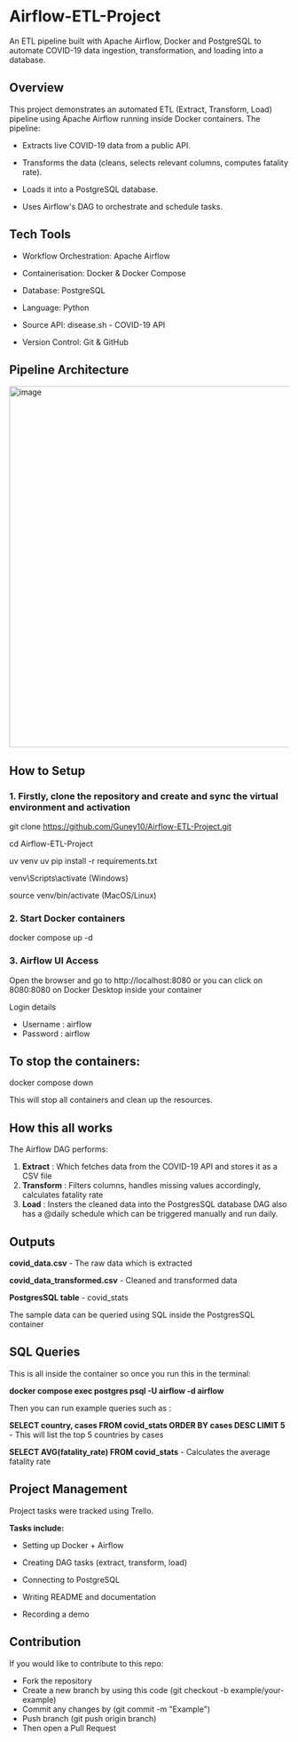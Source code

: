 # Airflow-ETL-Project
An ETL pipeline built with Apache Airflow, Docker and PostgreSQL to automate COVID-19 data ingestion, transformation, and loading into a database.

## Overview
This project demonstrates an automated ETL (Extract, Transform, Load) pipeline using Apache Airflow running inside Docker containers. The pipeline:

- Extracts live COVID-19 data from a public API.

- Transforms the data (cleans, selects relevant columns, computes fatality rate).

- Loads it into a PostgreSQL database.

- Uses Airflow's DAG to orchestrate and schedule tasks.

## Tech Tools
- Workflow Orchestration: Apache Airflow

- Containerisation: Docker & Docker Compose

- Database: PostgreSQL

- Language: Python

- Source API: disease.sh - COVID-19 API

- Version Control: Git & GitHub

## Pipeline Architecture
<img width="1426" height="650" alt="image" src="https://github.com/user-attachments/assets/903f03b6-e9ff-45c6-a339-7fa4906b7f16" />

## How to Setup
### 1. Firstly, clone the repository and create and sync the virtual environment and activation

   git clone https://github.com/Guney10/Airflow-ETL-Project.git

   cd Airflow-ETL-Project

   uv venv
   uv pip install -r requirements.txt

   venv\Scripts\activate (Windows)
   
   source venv/bin/activate (MacOS/Linux)
   
### 2. Start Docker containers

   docker compose up -d
### 3. Airflow UI Access
Open the browser and go to http://localhost:8080 or you can click on 8080:8080 on Docker Desktop inside your container

Login details
- Username : airflow
- Password : airflow
## To stop the containers:
docker compose down

This will stop all containers and clean up the resources. 
## How this all works
The Airflow DAG performs:
1. **Extract** : Which fetches data from the COVID-19 API and stores it as a CSV file
2. **Transform** : Filters columns, handles missing values accordingly, calculates fatality rate
3. **Load** : Insters the cleaned data into the PostgresSQL database
DAG also has a @daily schedule which can be triggered manually and run daily.

## Outputs
**covid_data.csv** - The raw data which is extracted

**covid_data_transformed.csv** - Cleaned and transformed data

**PostgresSQL table** - covid_stats

The sample data can be queried using SQL inside the PostgresSQL container

## SQL Queries
This is all inside the container so once you run this in the terminal:

**docker compose exec postgres psql -U airflow -d airflow**

Then you can run example queries such as :

**SELECT country, cases FROM covid_stats ORDER BY cases DESC LIMIT 5** - This will list the top 5 countries by cases 

**SELECT AVG(fatality_rate) FROM covid_stats** - Calculates the average fatality rate

## Project Management
Project tasks were tracked using Trello.

**Tasks include:**

- Setting up Docker + Airflow

- Creating DAG tasks (extract, transform, load)

- Connecting to PostgreSQL

- Writing README and documentation

- Recording a demo
## Contribution
If you would like to contribute to this repo:

- Fork the repository
- Create a new branch by using this code (git checkout -b example/your-example)
- Commit any changes by (git commit -m "Example")
- Push branch (git push origin branch)
- Then open a Pull Request

